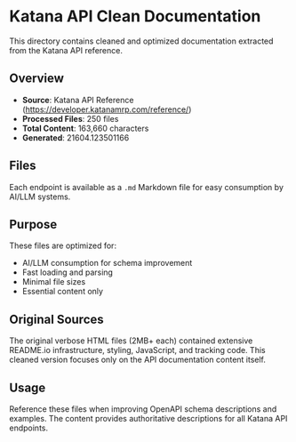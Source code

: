 # Katana API Clean Documentation

This directory contains cleaned and optimized documentation extracted from the Katana
API reference.

## Overview

- **Source**: Katana API Reference (https://developer.katanamrp.com/reference/)
- **Processed Files**: 250 files
- **Total Content**: 163,660 characters
- **Generated**: 21604.123501166

## Files

Each endpoint is available as a `.md` Markdown file for easy consumption by AI/LLM
systems.

## Purpose

These files are optimized for:

- AI/LLM consumption for schema improvement
- Fast loading and parsing
- Minimal file sizes
- Essential content only

## Original Sources

The original verbose HTML files (2MB+ each) contained extensive README.io
infrastructure, styling, JavaScript, and tracking code. This cleaned version focuses
only on the API documentation content itself.

## Usage

Reference these files when improving OpenAPI schema descriptions and examples. The
content provides authoritative descriptions for all Katana API endpoints.
